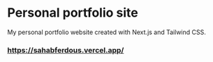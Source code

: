 # Personal portfolio site

My personal portfolio website created with Next.js and Tailwind CSS.

### https://sahabferdous.vercel.app/
